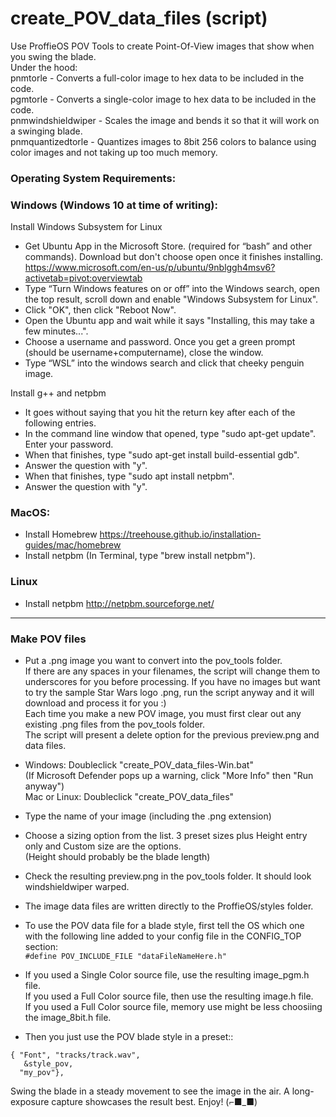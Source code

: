 # create_POV_data_files (script)
Use ProffieOS POV Tools to create Point-Of-View images that show when you swing the blade.  
Under the hood:  
pnmtorle - Converts a full-color image to hex data to be included in the code.  
pgmtorle - Converts a single-color image to hex data to be included in the code.  
pnmwindshieldwiper - Scales the image and bends it so that it will work on a swinging blade.  
pnmquantizedtorle - Quantizes images to 8bit 256 colors to balance using color images and not taking up too much memory.  

### Operating System Requirements:  
### Windows (Windows 10 at time of writing):  

Install Windows Subsystem for Linux  
- Get Ubuntu App in the Microsoft Store. (required for “bash” and other commands). Download but don't choose open once it finishes installing. 
https://www.microsoft.com/en-us/p/ubuntu/9nblggh4msv6?activetab=pivot:overviewtab
- Type “Turn Windows features on or off” into the Windows search, open the top result, scroll down and enable "Windows Subsystem for Linux".
- Click "OK", then click "Reboot Now". 
- Open the Ubuntu app and wait while it says "Installing, this may take a few minutes...".
- Choose a username and password. Once you get a green prompt (should be username+computername), close the window.
- Type “WSL” into the windows search and click that cheeky penguin image.  

Install g++ and netpbm
- It goes without saying that you hit the return key after each of the following entries.
- In the command line window that opened, type "sudo apt-get update". Enter your password.
- When that finishes, type "sudo apt-get install build-essential gdb".
- Answer the question with "y".
- When that finishes, type "sudo apt install netpbm".
- Answer the question with "y".

### MacOS:
- Install Homebrew https://treehouse.github.io/installation-guides/mac/homebrew
- Install netpbm (In Terminal, type "brew install netpbm").  

### Linux
- Install netpbm http://netpbm.sourceforge.net/

---------------------------------------------------------------------------------------

### Make POV files

- Put a .png image you want to convert into the pov_tools folder.  
If there are any spaces in your filenames, the script will change them to underscores for you before processing.
If you have no images but want to try the sample Star Wars logo .png, run the script anyway and it will download and process it for you :)  
Each time you make a new POV image, you must first clear out any existing .png files from the pov_tools folder.  
The script will present a delete option for the previous preview.png and data files. 

- Windows: Doubleclick "create_POV_data_files-Win.bat"  
    (If Microsoft Defender pops up a warning, click "More Info" then "Run anyway")  
    Mac or Linux: Doubleclick "create_POV_data_files"  
    
- Type the name of your image (including the .png extension)  
- Choose a sizing option from the list. 3 preset sizes plus Height entry only and Custom size are the options.  
(Height should probably be the blade length)
- Check the resulting preview.png in the pov_tools folder. It should look windshieldwiper warped.
- The image data files are written directly to the ProffieOS/styles folder.
- To use the POV data file for a blade style, first tell the OS which one  
with the following line added to your config file in the CONFIG_TOP section:  
`#define POV_INCLUDE_FILE "dataFileNameHere.h"`

- If you used a Single Color source file, use the resulting image_pgm.h file.  
If you used a Full Color source file, then use the resulting image.h file.  
If you used a Full Color source file, memory use might be less choosiing the image_8bit.h file.  

- Then you just use the POV blade style in a preset::
```
{ "Font", "tracks/track.wav",
   &style_pov, 
  "my_pov"},
  ```

Swing the blade in a steady movement to see the image in the air. A long-exposure capture showcases the result best.
Enjoy!  (⌐■_■)
